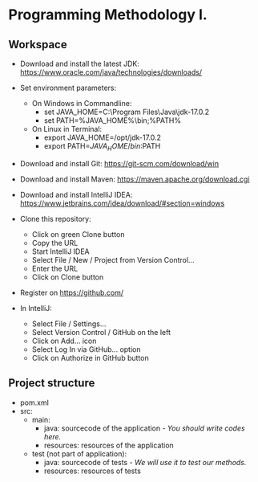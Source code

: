 # Programming Methodology I.

## Workspace

* Download and install the latest JDK: https://www.oracle.com/java/technologies/downloads/
* Set environment parameters:
  * On Windows in Commandline:
    * set JAVA_HOME=C:\Program Files\Java\jdk-17.0.2
    * set PATH=%JAVA_HOME%\bin;%PATH%
  * On Linux in Terminal:
    * export JAVA_HOME=/opt/jdk-17.0.2
    * export PATH=$JAVA_HOME/bin:$PATH
    
* Download and install Git: https://git-scm.com/download/win
* Download and install Maven: https://maven.apache.org/download.cgi
* Download and install IntelliJ IDEA: https://www.jetbrains.com/idea/download/#section=windows
* Clone this repository:
  * Click on green Clone button
  * Copy the URL
  * Start IntelliJ IDEA
  * Select File / New / Project from Version Control...
  * Enter the URL
  * Click on Clone button
* Register on https://github.com/
* In IntelliJ:
  * Select File / Settings...
  * Select Version Control / GitHub on the left
  * Click on Add... icon
  * Select Log In via GitHub... option
  * Click on Authorize in GitHub button

## Project structure

* pom.xml
* src:
    * main:
        * java: sourcecode of the application - _You should write codes here._
        * resources: resources of the application
    * test (not part of application):
        * java: sourcecode of tests - _We will use it to test our methods._
        * resources: resources of tests
